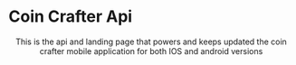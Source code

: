 <h1><strong>Coin Crafter Api</strong></h1>

<center><p>This is the api and landing page that powers and keeps updated the coin crafter mobile application for both IOS and android versions</p></center>

